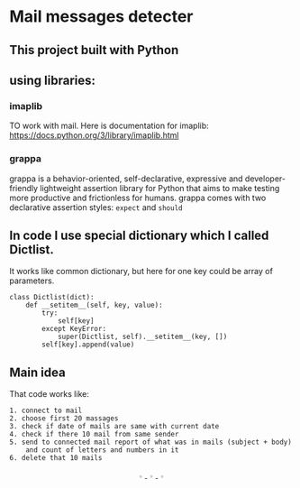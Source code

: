 # Mail messages detecter


## This project built with Python


## using libraries:
### imaplib
TO work with mail.
Here is documentation for imaplib: https://docs.python.org/3/library/imaplib.html

### grappa
grappa is a behavior-oriented, self-declarative, expressive and developer-friendly lightweight assertion library for Python that aims to make testing more productive and frictionless for humans.
grappa comes with two declarative assertion styles: ```expect``` and ```should```

## In code I use special dictionary which I called Dictlist.
It works like common dictionary, but here for one key could be array of parameters.
```
class Dictlist(dict):
    def __setitem__(self, key, value):
        try:
            self[key]
        except KeyError:
            super(Dictlist, self).__setitem__(key, [])
        self[key].append(value)
```

## Main idea
That code works like:
```
1. connect to mail
2. choose first 20 massages
3. check if date of mails are same with current date
4. check if there 10 mail from same sender
5. send to connected mail report of what was in mails (subject + body) 
    and count of letters and numbers in it
6. delete that 10 mails
```


<div align="center">
 <a href="https://www.instagram.com/danyderudenko/">
        <img src="https://github.com/ultralytics/yolov5/releases/download/v1.0/logo-social-instagram.png" width="3%"/>
    </a>
 
 <a href="https://github.com/ArtemenkoDany">
        <img src="https://github.com/ultralytics/yolov5/releases/download/v1.0/logo-social-github.png" width="3%"/>
    </a>
 
 <a href="https://www.facebook.com/dany.kreet/">
        <img src="https://github.com/ultralytics/yolov5/releases/download/v1.0/logo-social-facebook.png" width="3%"/>
    </a>
</div>
